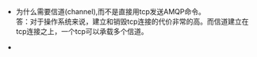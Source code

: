 - 为什么需要信道(channel),而不是直接用tcp发送AMQP命令。  
答：对于操作系统来说，建立和销毁tcp连接的代价非常的高。而信道建立在tcp连接之上，一个tcp可以承载多个信道。  

- 